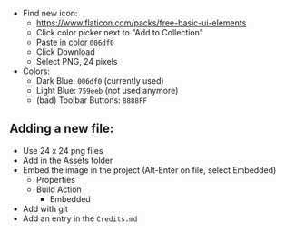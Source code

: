 
* Find new icon:
  - https://www.flaticon.com/packs/free-basic-ui-elements
  - Click color picker next to "Add to Collection"
  - Paste in color `006df0`
  - Click Download
  - Select PNG, 24 pixels
* Colors:
  - Dark Blue: `006df0` (currently used)
  - Light Blue: `759eeb` (not used anymore)
  - (bad) Toolbar Buttons: `8888FF`


## Adding a new file:
- Use 24 x 24 png files
- Add in the Assets folder
- Embed the image in the project (Alt-Enter on file, select Embedded)
  - Properties
  - Build Action
	  - Embedded
- Add with git
- Add an entry in the `Credits.md`